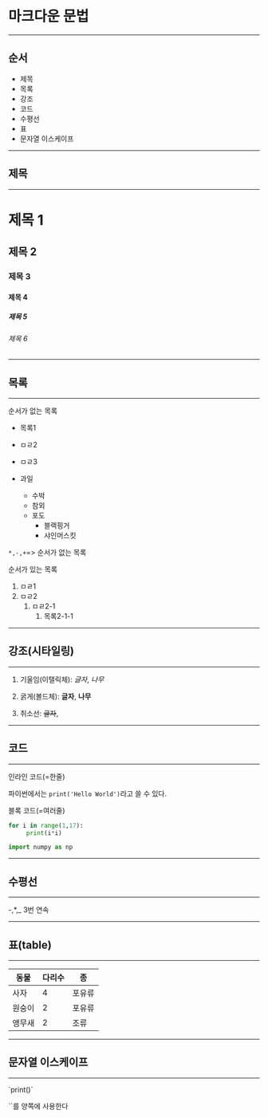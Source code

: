 # 마크다운 문법

---

## 순서

+ 제목
+ 목록
+ 강조
+ 코드
+ 수평선
+ 표
+ 문자열 이스케이프

---

## 제목

---

# 제목 1

## 제목 2

### 제목 3

#### 제목 4

##### 제목 5

###### 제목 6

---

## 목록

---

순서가 없는 목록

- 목록1
- ㅁㄹ2
- ㅁㄹ3

- 과일
  - 수박
  - 참외
  - 포도
    - 블랙핑거
    - 샤인머스킷	

`*,-,+`=> 순서가 없는 목록

순서가 있는 목록

1. ㅁㄹ1
2. ㅁㄹ2
   1. ㅁㄹ2-1
      1. 목록2-1-1

---

## 강조(시타일링)

---

1. 기울임(이탤릭체): *글자*, _나무_

2. 굵게(볼드체): **글자**, __나무__
3. 취소선: ~~글자~~, 

---

## 코드

---

인라인 코드(=한줄)

파이썬에서는  `print('Hello World')`라고 쓸 수 있다.



블록 코드(=여러줄)

```python
for i in range(1,17):
     print(i*i)
```

```python
import numpy as np
```

----

## 수평선

---

-,*,_ 3번 연속

-----

## 표(table)

---

| 동물   | 다리수 | 종     |
| ------ | ------ | ------ |
| 사자   | 4      | 포유류 |
| 원숭이 | 2      | 포유류 |
| 앵무새 | 2      | 조류   |

-----

## 문자열 이스케이프

---

\`print()\`

``를 양쪽에 사용한다



